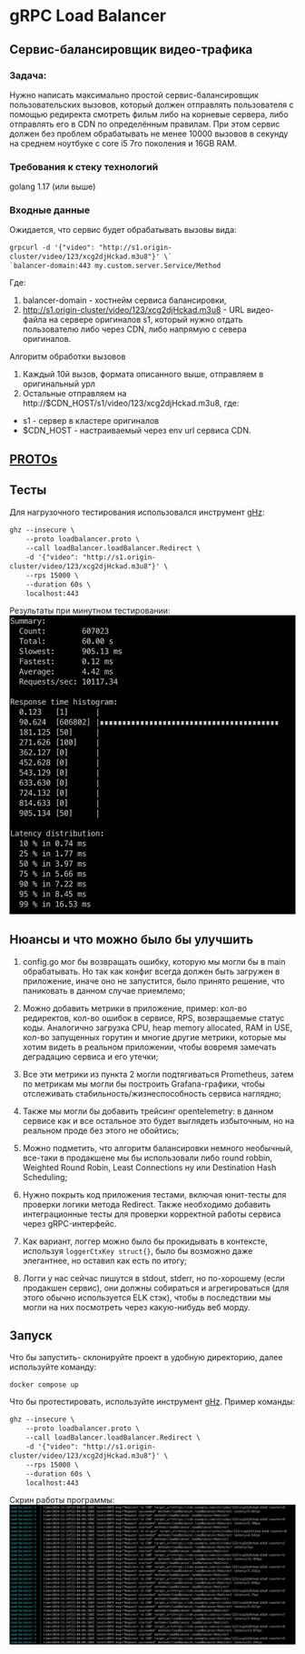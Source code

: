 # gRPC Load Balancer

## Сервис-балансировщик видео-трафика

### Задача:

Нужно написать максимально простой сервис-балансировщик пользовательских вызовов, который должен отправлять пользователя с помощью редиректа смотреть фильм либо на корневые сервера, либо отправлять его в CDN по определённым правилам.
При этом сервис должен без проблем обрабатывать не менее 10000 вызовов в секунду
на среднем ноутбуке с core i5 7го поколения и 16GB RAM.

### Требования к стеку технологий

golang 1.17 (или выше)

### Входные данные

Ожидается, что сервис будет обрабатывать вызовы вида:

```
grpcurl -d '{"video": "http://s1.origin-cluster/video/123/xcg2djHckad.m3u8"}' \`
`balancer-domain:443 my.custom.server.Service/Method
```

Где:
1. balancer-domain - хостнейм сервиса балансировки,
2. http://s1.origin-cluster/video/123/xcg2djHckad.m3u8 - URL видео-файла на
сервере оригиналов s1, который нужно отдать пользователю либо через CDN,
либо напрямую с севера оригиналов.

Алгоритм обработки вызовов 
1. Каждый 10й вызов, формата описанного выше, отправляем в оригинальный урл
2. Остальные отправляем на http://$CDN_HOST/s1/video/123/xcg2djHckad.m3u8,
где:
+ s1 - сервер в кластере оригиналов
+ $CDN_HOST - настраиваемый через env url сервиса CDN.
## [PROTOs](https://github.com/GarryStalker/loadBalancer_protos)
## Тесты

Для нагрузочного тестирования использовался инструмент [gHz](https://github.com/bojand/ghz):
```
ghz --insecure \                                                                 
    --proto loadbalancer.proto \
    --call loadBalancer.loadBalancer.Redirect \
    -d '{"video": "http://s1.origin-cluster/video/123/xcg2djHckad.m3u8"}' \
    --rps 15000 \
    --duration 60s \
    localhost:443
```
Результаты при минутном тестировании: 
![load_test](https://github.com/GarryStalker/LoadBalancerr/blob/main/pics/loadTest.jpg?raw=true)
## Нюансы и что можно было бы улучшить

1. config.go мог бы возвращать ошибку, которую мы могли бы в main обрабатывать. Но так как конфиг всегда должен быть загружен в приложение, иначе оно не запустится, было принято решение, что паниковать в данном случае приемлемо;

2. Можно добавить метрики в приложение, пример: кол-во редиректов, кол-во ошибок в сервисе, RPS, возвращаемые статус коды. Аналогично загрузка CPU, heap memory allocated, RAM in USE, кол-во запущенных горутин и многие другие метрики, которые мы хотим видеть в реальном приложении, чтобы вовремя замечать деградацию сервиса и его утечки;

3. Все эти метрики из пункта 2 могли подтягиваться Prometheus, затем по метрикам мы могли бы построить Grafana-графики, чтобы отслеживать стабильность/жизнеспособность сервиса наглядно;

4. Также мы могли бы добавить трейсинг opentelemetry: в данном сервисе как и все остальное это будет выглядеть избыточным, но на реальном проде без этого не обойтись;

5. Можно подметить, что алгоритм балансировки немного необычный, все-таки в продакшене мы бы использовали либо round robbin, Weighted Round Robin, Least Connections ну или Destination Hash Scheduling;
   
6. Нужно покрыть код приложения тестами, включая юнит-тесты для проверки логики метода Redirect. Также необходимо добавить интеграционные тесты для проверки корректной работы сервиса через gRPC-интерфейс.

7. Как вариант, логгер можно было бы прокидывать в контексте, используя `loggerCtxKey struct{}`, было бы возможно даже элегантнее, но оставил как есть по итогу;

8. Логги у нас сейчас пишутся в stdout, stderr, но по-хорошему (если продакшен сервис), они должны собираться и агрегироваться (для этого обычно используется ELK стэк), чтобы в последствии мы могли на них посмотреть через какую-нибудь веб морду.

## Запуск
Что бы запустить- склонируйте проект в удобную директорию, далее используйте команду: 
```
docker compose up
```

Что бы протестировать, используйте инструмент [gHz](https://github.com/bojand/ghz).
Пример команды:
```
ghz --insecure \                                                                 
    --proto loadbalancer.proto \
    --call loadBalancer.loadBalancer.Redirect \
    -d '{"video": "http://s1.origin-cluster/video/123/xcg2djHckad.m3u8"}' \
    --rps 15000 \
    --duration 60s \
    localhost:443
```
Скрин работы программы: 
![in_progress](https://github.com/GarryStalker/LoadBalancerr/blob/main/pics/inProgress.jpg?raw=true)

